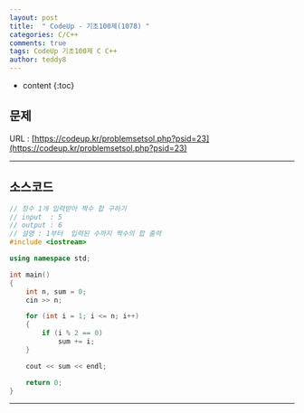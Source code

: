 ```yaml
---
layout: post   
title:  " CodeUp - 기초100제(1078) "
categories: C/C++
comments: true
tags: CodeUp 기초100제 C C++
author: teddy8  
---
```

* content
{:toc}

## 문제
URL : [https://codeup.kr/problemsetsol.php?psid=23](https://codeup.kr/problemsetsol.php?psid=23)

---

## 소스코드
``` cpp
// 정수 1개 입력받아 짝수 합 구하기
// input  : 5
// output : 6
// 설명 : 1부터  입력된 수까지 짝수의 합 출력
#include <iostream>

using namespace std;

int main()
{
	int n, sum = 0;
	cin >> n;

	for (int i = 1; i <= n; i++)
	{
		if (i % 2 == 0)
			sum += i;
	}

	cout << sum << endl;

	return 0;
}
```

---
